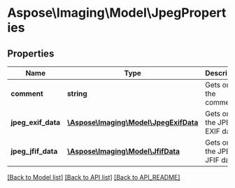 # Aspose\Imaging\Model\JpegProperties

## Properties
Name | Type | Description | Notes
------------ | ------------- | ------------- | -------------
**comment** | **string** | Gets or sets the comment. | [optional] 
**jpeg_exif_data** | [**\Aspose\Imaging\Model\JpegExifData**](JpegExifData.md) | Gets or sets the JPEG EXIF data. | [optional] 
**jpeg_jfif_data** | [**\Aspose\Imaging\Model\JfifData**](JfifData.md) | Gets or sets the JPEG JFIF data. | [optional] 

[[Back to Model list]](API_README.md#documentation-for-models) [[Back to API list]](API_README.md#documentation-for-api-endpoints) [[Back to API_README]](API_README.md)

